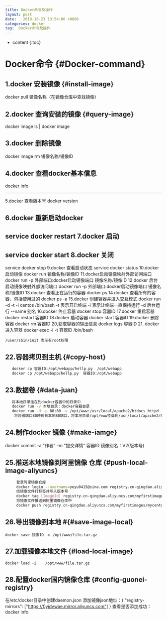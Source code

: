 ```yaml
---
title: Docker命令及操作
layout: post
date:   2018-10-23 13:54:00 +0800
categories: docker
tag:  Docker命令及操作
---
```


* content
{:toc}

Docker命令                     {#Docker-command}     
====================================

1.docker 安装镜像              {#install-image}
------------------------------------

   docker pull 镜像名称（在镜像仓库中查找镜像）
   
2.docker 查询安装的镜像        {#query-image}
------------------------------------

   docker image ls  | docker image 
   
3.docker 删除镜像
------------------------------------

   docker image rm 镜像名称/镜像ID
   
4.docker 查看docker基本信息
------------------------------------
   docker info 
   
------------------------------------
5.docker 查看版本号
   docker version
   
6.docker 重新启动docker
------------------------------------
   service docker restart
7.docker 启动
------------------------------------
   service docker start
8.docker 关闭
------------------------------------
   service docker stop
9.docker 查看启动状态
   service docker status
10.docker启动镜像
  docker run 镜像名称/镜像ID
11.docker启动镜像映射外部访问端口
  docker run -p 外部端口:docker启动镜像端口 镜像名称/镜像ID
12.docker 后台启动镜像映射外部访问端口
 docker run -p 外部端口:docker启动镜像端口 镜像名称/镜像ID 
13.docker 查看正在运行的容器
     docker ps 
14.docker 查看所有的容器，包括使用过的
    docker ps -a
15.docker 创建容器并进入交互模式
  docker run -d  -t -i centos /bin/bash
 -t 表示开启终端
 -i  表示让终端一直保持运行
 -d 后台运行
 --name 别名 
16.docker 终止容器
    docker stop 容器ID
17.docker 重启容器
    docker restart 容器ID
18.docker 启动容器
    docker start 容器iD
19.docker 删除容器
   docker rm 容器ID
20,获取容器的输出信息
   docker logs 容器ID
21. docker 进入容器
    docker exec -i -t 容器ID  /bin/bash

    /user/sbin/init 表示有root权限
22.容器拷贝到主机           {#copy-host}
------------------------------------
```bash
   docker cp 容器ID:/opt/webapp/hellp.py  /opt/webapp
   docker cp /opt/webapp/hellp.py  容器ID:/opt/webapp
```

23.数据卷               {#data-juan}
------------------------------------

```bash
   将本地目录挂在到docker容器中的目录中
   docker run -v 本地目录：docker容器目录
   docker run -d -p 80:80 -v /opt/www:/usr/local/apache2/htdocs httpd
    将容器端口80映射到本地80端口，将本地目录/opt/www挂载到/usr/local/apache2/htdocs，并启动httpd
```

24.制作docker 镜像            {#make-iamge}
------------------------------------
 
   docker commit -a "作者" -m "提交详情" 容器ID  镜像别名：V2(版本号)
   
25.推送本地镜像到阿里镜像 仓库    {#push-local-image-aliyuncs}
------------------------------------

```bash
     登录阿里镜像仓库
     docker login --username=yeyu0415@sina.com registry.cn-qingdao.aliyuncs.com
     给镜像文件打标签并写入版本号
     docker tag [ImageId] registry.cn-qingdao.aliyuncs.com/myfirstimages/mycentos:[镜像版本号]
     将镜像文件推送到阿里镜像仓库中
     docker push registry.cn-qingdao.aliyuncs.com/myfirstimages/mycentos:[镜像版本号]
```	 

26.导出镜像到本地                #{#save-image-local}
------------------------------------

    docker save 镜像ID -o /opt/www/file.tar.gz
	
27.加载镜像本地文件             {#load-local-image}
------------------------------------

    docker load -i    /opt/www/file.tar.gz
	
28.配置docker国内镜像仓库        {#config-guonei-registry}
------------------------------------

在/etc/docker目录中创建daemon.json
添加镜像json地址：{
  "registry-mirrors": ["https://0yjdvwae.mirror.aliyuncs.com"]
}
查看是否添加成功：docker info







